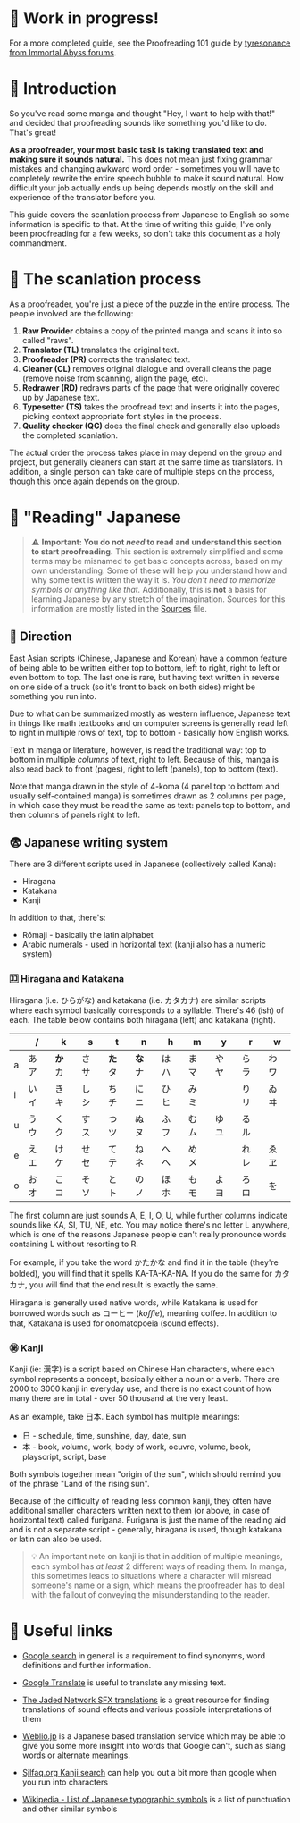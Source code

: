 # 🔰 Work in progress!

For a more completed guide, see the Proofreading 101 guide by [tyresonance from Immortal Abyss forums](Immortalabyss-Proofreading%20101.md).



# 🛂 Introduction

So you've read some manga and thought "Hey, I want to help with that!" and decided that proofreading sounds like something you'd like to do. That's great!

**As a proofreader, your most basic task is taking translated text and making sure it sounds natural.** This does not mean just fixing grammar mistakes and changing awkward word order - sometimes you will have to completely rewrite the entire speech bubble to make it sound natural. How difficult your job actually ends up being depends mostly on the skill and experience of the translator before you.

This guide covers the scanlation process from Japanese to English so some information is specific to that. At the time of writing this guide, I've only been proofreading for a few weeks, so don't take this document as a holy commandment.



# 💮 The scanlation process

As a proofreader, you're just a piece of the puzzle in the entire process. The people involved are the following:

1. **Raw Provider** obtains a copy of the printed manga and scans it into so called "raws".
2. **Translator (TL)** translates the original text.
3. **Proofreader (PR)** corrects the translated text.
4. **Cleaner (CL)** removes original dialogue and overall cleans the page (remove noise from scanning, align the page, etc).
5. **Redrawer (RD)** redraws parts of the page that were originally covered up by Japanese text.
6. **Typesetter (TS)** takes the proofread text and inserts it into the pages, picking context appropriate font styles in the process.
7. **Quality checker (QC)** does the final check and generally also uploads the completed scanlation.

The actual order the process takes place in may depend on the group and project, but generally cleaners can start at the same time as translators. In addition, a single person can take care of multiple steps on the process, though this once again depends on the group.



# 🗾 "Reading" Japanese

> ⚠️ **Important: You do not *need* to read and understand this section to start proofreading.** This section is extremely simplified and some terms may be misnamed to get basic concepts across, based on my own understanding. Some of these will help you understand how and why some text is written the way it is. *You don't need to memorize symbols or anything like that.* Additionally, this is **not** a basis for learning Japanese by any stretch of the imagination. Sources for this information are mostly listed in the [Sources](Sources.md) file. 

## 💬 Direction

East Asian scripts (Chinese, Japanese and Korean) have a common feature of being able to be written either top to bottom, left to right, right to left or even bottom to top. The last one is rare, but having text written in reverse on one side of a truck (so it's front to back on both sides) might be something you run into.

Due to what can be summarized mostly as western influence, Japanese text in things like math textbooks and on computer screens is generally read left to right in multiple rows of text, top to bottom - basically how English works.

Text in manga or literature, however, is read the traditional way: top to bottom in multiple *columns* of text, right to left. Because of this, manga is also read back to front (pages), right to left (panels), top to bottom (text). 

Note that manga drawn in the style of 4-koma (4 panel top to bottom and usually self-contained manga) is sometimes drawn as 2 columns per page, in which case they must be read the same as text: panels top to bottom, and then columns of panels right to left.

## 😨 Japanese writing system

There are 3 different scripts used in Japanese (collectively called Kana):
* Hiragana
* Katakana
* Kanji

In addition to that, there's:
* Rōmaji - basically the latin alphabet
* Arabic numerals - used in horizontal text (kanji also has a numeric system)


### 🈁 Hiragana and Katakana

Hiragana (i.e. ひらがな) and katakana (i.e. カタカナ) are similar scripts where each symbol basically corresponds to a syllable. There's 46 (ish) of each. The table below contains both hiragana (left) and katakana (right).

|   | /     | k          | s     | t          | n          | h     | m     | y     | r     | w      |
|---|-------|------------|-------|------------|------------|-------|-------|-------|-------|--------|
| a | あ ア | **か**  カ | さ サ  | **た**  タ | **な**  ナ | は ハ | ま マ | や ヤ | ら ラ | わ  ワ |
| i | い イ | き キ      | し シ  | ち チ      | に ニ      | ひ ヒ | み ミ |       | り リ | ゐ ヰ  |
| u | う ウ | く ク      | す ス  | つ ツ      | ぬ ヌ      | ふ フ | む ム | ゆ ユ | る ル |        |
| e | え エ | け ケ      | せ セ  | て テ      | ね ネ      | へ ヘ | め メ |       | れ レ | ゑ ヱ  |
| o | お オ | こ コ      | そ ソ  | と ト      | の ノ      | ほ ホ | も モ | よ ヨ | ろ ロ | を     |
   
The first column are just sounds A, E, I, O, U, while further columns indicate sounds like KA, SI, TU, NE, etc. You may notice there's no letter L anywhere, which is one of the reasons Japanese people can't really pronounce words containing L without resorting to R.

For example, if you take the word かたかな and find it in the table (they're bolded), you will find that it spells KA-TA-KA-NA. If you do the same for カタカナ, you will find that the end result is exactly the same.

Hiragana is generally used native words, while Katakana is used for borrowed words such as コーヒー (*koffie*), meaning coffee. In addition to that, Katakana is used for onomatopoeia (sound effects).

### ㊙️ Kanji

Kanji (ie: 漢字) is a script based on Chinese Han characters, where each symbol represents a concept, basically either a noun or a verb. There are 2000 to 3000 kanji in everyday use, and there is no exact count of how many there are in total - over 50 thousand at the very least.

As an example, take 日本. Each symbol has multiple meanings:
* 日 - schedule, time, sunshine, day, date, sun
* 本 - book, volume, work, body of work, oeuvre, volume, book, playscript, script, base 

Both symbols together mean "origin of the sun", which should remind you of the phrase "Land of the rising sun".

Because of the difficulty of reading less common kanji, they often have additional smaller characters written next to them (or above, in case of horizontal text) called furigana. Furigana is just the name of the reading aid and is not a separate script - generally, hiragana is used, though katakana or latin can also be used.

> 💡 An important note on kanji is that in addition of multiple meanings, each symbol has *at least* 2 different ways of reading them. In manga, this sometimes leads to situations where a character will misread someone's name or a sign, which means the proofreader has to deal with the fallout of conveying the misunderstanding to the reader.



# 🔗 Useful links

* [Google search](https://www.google.com/search?q=define+intention) in general is a requirement to find synonyms, word definitions and further information.

* [Google Translate](https://translate.google.com/#ja/en/) is useful to translate any missing text. 

* [The Jaded Network SFX translations](http://thejadednetwork.com/sfx/search/?keyword=%E3%82%AD%E3%83%83&submitSearch=Search+SFX&x=) is a great resource for finding translations of sound effects and various possible interpretations of them

* [Weblio.jp](https://translate.weblio.jp/) is a Japanese based translation service which may be able to give you some more insight into words that Google can't, such as slang words or alternate meanings.

* [Sjlfaq.org Kanji search](https://kanji.sljfaq.org/) can help you out a bit more than google when you run into characters

* [Wikipedia - List of Japanese typographic symbols](https://en.wikipedia.org/wiki/List_of_Japanese_typographic_symbols) is a list of punctuation and other similar symbols